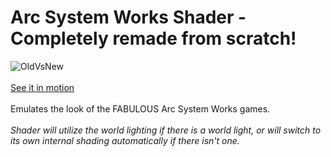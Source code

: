 # Arc System Works Shader - Completely remade from scratch!
![OldVsNew](https://imgur.com/mE8WeCI.png)<br/><br/>
[See it in motion](https://i.imgur.com/SKmJzZ2.mp4)<br/><br/>
Emulates the look of the FABULOUS Arc System Works games.<br/><br/>
*Shader will utilize the world lighting if there is a world light, or will switch to its own internal shading automatically if there isn't one.*
